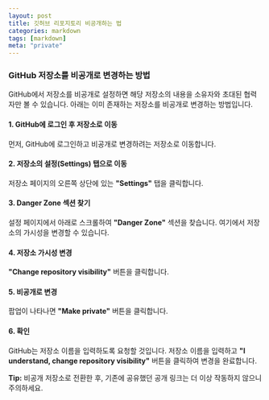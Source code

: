 ```yaml
---
layout: post
title: 깃허브 리포지토리 비공개하는 법
categories: markdown
tags: [markdown]
meta: "private"
---
```

### **GitHub 저장소를 비공개로 변경하는 방법**

GitHub에서 저장소를 비공개로 설정하면 해당 저장소의 내용을 소유자와 초대된 협력자만 볼 수 있습니다. 아래는 이미 존재하는 저장소를 비공개로 변경하는 방법입니다.

#### 1. **GitHub에 로그인 후 저장소로 이동**
먼저, GitHub에 로그인하고 비공개로 변경하려는 저장소로 이동합니다.



#### 2. **저장소의 설정(Settings) 탭으로 이동**
저장소 페이지의 오른쪽 상단에 있는 **"Settings"** 탭을 클릭합니다.



#### 3. **Danger Zone 섹션 찾기**
설정 페이지에서 아래로 스크롤하여 **"Danger Zone"** 섹션을 찾습니다. 여기에서 저장소의 가시성을 변경할 수 있습니다.


#### 4. **저장소 가시성 변경**
**"Change repository visibility"** 버튼을 클릭합니다.



#### 5. **비공개로 변경**
팝업이 나타나면 **"Make private"** 버튼을 클릭합니다.



#### 6. **확인**
GitHub는 저장소 이름을 입력하도록 요청할 것입니다. 저장소 이름을 입력하고 **"I understand, change repository visibility"** 버튼을 클릭하여 변경을 완료합니다.


**Tip:** 비공개 저장소로 전환한 후, 기존에 공유했던 공개 링크는 더 이상 작동하지 않으니 주의하세요.
